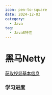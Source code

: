 ```yaml
---
icon: pen-to-square
date: 2024-12-03
category:
  - Java
tag:
  - Java8特性
---
```


# 黑马Netty
<a href='https://api.bilibili.com/x/web-interface/wbi/view?bvid=BV1np4y1C7Yf'>获取视频基本信息</a>

### 学习进度
<BiliBili aid="802157994" cid="1235854697" page=54 />